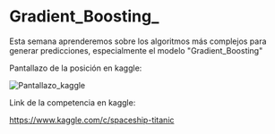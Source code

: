 # Gradient_Boosting_
Esta semana aprenderemos sobre los algoritmos más complejos para generar predicciones, especialmente el modelo "Gradient_Boosting"


Pantallazo de la posición en kaggle:

![Pantallazo_kaggle](https://user-images.githubusercontent.com/95376884/158040990-46d9da16-a082-469b-9bf8-dcca9573f777.png)

Link de la competencia en kaggle:

https://www.kaggle.com/c/spaceship-titanic
